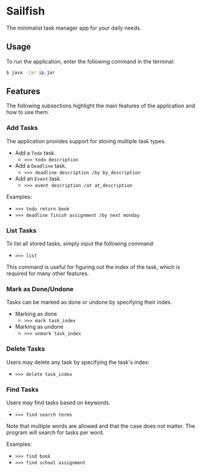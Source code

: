# Sailfish
The minimalist task manager app for your daily needs.

## Usage
To run the application, enter the following command in the terminal:
```cmd
$ java -jar ip.jar
```

## Features
The following subsections highlight the main features of the application and 
how to use them.

### Add Tasks
The application provides support for storing multiple task types.
- Add a `Todo` task.
  - `>>> todo description`
- Add a `Deadline` task.
  - `>>> deadline description /by by_description`
- Add an `Event` task.
  - `>>> event description /at at_description`

Examples:
- `>>> todo return book`
- `>>> deadline finish assignment /by next monday`

### List Tasks
To list all stored tasks, simply input the following command:
- `>>> list`

This command is useful for figuring out the index of the task, which is required
for many other features.

### Mark as Done/Undone
Tasks can be marked as done or undone by specifying their index.
- Marking as done
  - `>>> mark task_index`
- Marking as undone
  - `>>> unmark task_index`

### Delete Tasks
Users may delete any task by specifying the task's index:
- `>>> delete task_index`

### Find Tasks
Users may find tasks based on keywords.
- `>>> find search terms`

Note that multiple words are allowed and that the case does not matter. 
The program will search for tasks per word.

Examples:
- `>>> find book`
- `>>> find school assignment`
